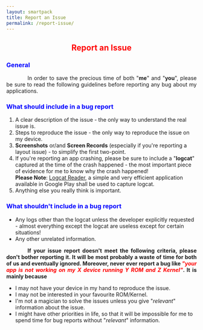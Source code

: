 ```yaml
---
layout: smartpack
title: Report an Issue
permalink: /report-issue/
---
```


<style>
    tab1 { padding-left: 4em; }
</style>

<h2 style="color: red; text-align: center">Report an Issue</h2>

<h3 style="color: blue">General</h3>

<p style="text-align: justify;"><tab1>In order to save the precious time of both "<b>me</b>" and "<b>you</b>", please be sure to read the following guidelines before reporting any bug about my applications.</tab1></p>

<h3 style="color: blue">What should include in a bug report</h3>

1. A clear description of the issue - the only way to understand the real issue is.
2. Steps to reproduce the issue - the only way to reproduce the issue on my device.
3. <b>Screenshots</b> or/and <b>Screen Records</b> (especially if you're reporting a layout issue) - to simplify the first two-point.
4. If you're reporting an app crashing, please be sure to include a "<b>logcat</b>" captured at the time of the crash happened - the most important piece of evidence for me to know why the crash happened!<br><b>Please Note</b>: <a href="https://play.google.com/store/apps/details?id=com.dp.logcatapp" target="_blank">Logcat Reader</a>, a simple and very efficient application available in Google Play shall be used to capture logcat.
5. Anything else you really think is important.
  
<h3 style="color: blue">What shouldn't include in a bug report</h3>

* Any logs other than the logcat unless the developer explicitly requested - almost everything except the logcat are useless except for certain situations!
* Any other unrelated information.

<p style="text-align: justify;"><tab1><b>If your issue report doesn't meet the following criteria, please don't bother reporting it. It will be most probably a waste of time for both of us and eventually ignored. Moreover, never ever report a bug like <i style="color: red">"your app is not working on my X device running Y ROM and Z Kernel"</i>. It is mainly because</b></tab1></p>

* I may not have your device in my hand to reproduce the issue.
* I may not be interested in your favourite ROM/Kernel.
* I'm not a magician to solve the issues unless you give "<i>relevant</i>" information about the issue.
* I might have other priorities in life, so that it will be impossible for me to spend time for bug reports without "<i>relevant</i>" information.
